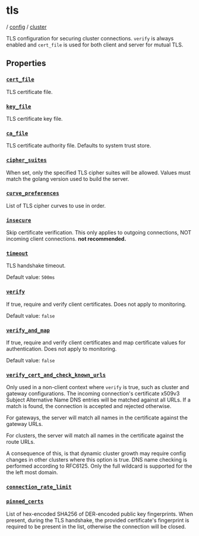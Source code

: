 # tls

/ [config](/ref/config/index.md) / [cluster](/ref/config/config/cluster/index.md)

TLS configuration for securing cluster connections.
`verify` is always enabled and `cert_file` is used for
both client and server for mutual TLS.

## Properties

### [`cert_file`](/ref/config/cluster/tls/cert_file/index.md)

TLS certificate file.

### [`key_file`](/ref/config/cluster/tls/key_file/index.md)

TLS certificate key file.

### [`ca_file`](/ref/config/cluster/tls/ca_file/index.md)

TLS certificate authority file. Defaults to system trust store.

### [`cipher_suites`](/ref/config/cluster/tls/cipher_suites/index.md)

When set, only the specified TLS cipher suites will be allowed. Values must match the golang version used to build the server.

### [`curve_preferences`](/ref/config/cluster/tls/curve_preferences/index.md)

List of TLS cipher curves to use in order.

### [`insecure`](/ref/config/cluster/tls/insecure/index.md)

Skip certificate verification. This only applies to outgoing connections, NOT incoming client connections. **not recommended.**

### [`timeout`](/ref/config/cluster/tls/timeout/index.md)

TLS handshake timeout.

Default value: `500ms`

### [`verify`](/ref/config/cluster/tls/verify/index.md)

If true, require and verify client certificates. Does not apply to monitoring.

Default value: `false`

### [`verify_and_map`](/ref/config/cluster/tls/verify_and_map/index.md)

If true, require and verify client certificates and map certificate values for authentication. Does not apply to monitoring.

Default value: `false`

### [`verify_cert_and_check_known_urls`](/ref/config/cluster/tls/verify_cert_and_check_known_urls/index.md)

Only used in a non-client context where `verify` is true, such as cluster and gateway configurations.
The incoming connection's certificate x509v3 Subject Alternative Name DNS entries will be matched against
all URLs. If a match is found, the connection is accepted and rejected otherwise.

For gateways, the server will match all names in the certificate against the gateway URLs.

For clusters, the server will match all names in the certificate against the route URLs.

A consequence of this, is that dynamic cluster growth may require config changes in other clusters where this
option is true. DNS name checking is performed according to RFC6125. Only the full wildcard is supported for the
the left most domain.

### [`connection_rate_limit`](/ref/config/cluster/tls/connection_rate_limit/index.md)

### [`pinned_certs`](/ref/config/cluster/tls/pinned_certs/index.md)

List of hex-encoded SHA256 of DER-encoded public key fingerprints. When present, during the TLS handshake, the
provided certificate's fingerprint is required to be present in the list, otherwise the connection will be
closed.
